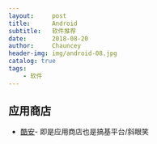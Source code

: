```yaml
---
layout:     post   				    
title:      Android 				
subtitle:   软件推荐 
date:       2018-08-20 				
author:     Chauncey 						
header-img: img/android-08.jpg	
catalog: true 						
tags:							
    - 软件
---
```


## 应用商店
- [酷安](https://www.coolapk.com/)- 即是应用商店也是搞基平台/斜眼笑
